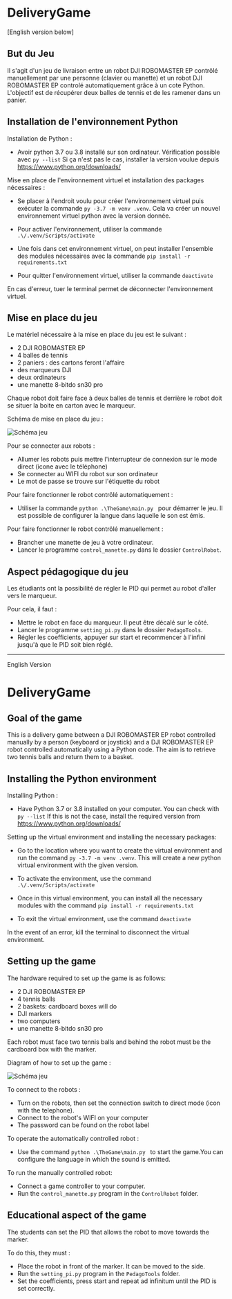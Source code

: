 # DeliveryGame
[English version below]
## But du Jeu

Il s'agit d'un jeu de livraison entre un robot DJI ROBOMASTER EP contrôlé manuellement par une personne (clavier ou manette) et un robot DJI ROBOMASTER EP controlé automatiquement grâce à un cote Python. L'objectif est de récupérer deux balles de tennis et de les ramener dans un panier.

## Installation de l'environnement Python

Installation de Python : 
- Avoir python 3.7 ou 3.8 installé sur son ordinateur. Vérification possible avec
``py --list``
Si ça n'est pas le cas, installer la version voulue depuis https://www.python.org/downloads/

Mise en place de l'environnement virtuel et installation des packages nécessaires : 

- Se placer à l'endroit voulu pour créer l'environnement virtuel puis exécuter la commande
``py -3.7 -m venv .venv``. Cela va créer un nouvel environnement virtuel python avec la version donnée.

- Pour activer l'environnement, utiliser la commande 
``.\/.venv/Scripts/activate``

- Une fois dans cet environnement virtuel, on peut installer l'ensemble des modules nécessaires avec la commande
``pip install -r requirements.txt``

- Pour quitter l'environnement virtuel, utiliser la commande 
``deactivate``

En cas d'erreur, tuer le terminal permet de déconnecter l'environnement virtuel.

## Mise en place du jeu

Le matériel nécessaire à la mise en place du jeu est le suivant :

- 2 DJI ROBOMASTER EP
- 4 balles de tennis
- 2 paniers : des cartons feront l'affaire
- des marqueurs DJI
- deux ordinateurs
- une manette 8-bitdo sn30 pro

Chaque robot doit faire face à deux balles de tennis et derrière le robot doit se situer la boite en carton avec le marqueur. 

Schéma de mise en place du jeu :   

![Schéma jeu](https://github.com/comoxx/DeliveryGame/assets/93337725/c95afe61-1f57-4ff4-9317-bffa23e5b58d)


Pour se connecter aux robots : 

- Allumer les robots puis mettre l'interrupteur de connexion sur le mode direct (icone avec le téléphone)
- Se connecter au WIFI du robot sur son ordinateur
- Le mot de passe se trouve sur l'étiquette du robot

Pour faire fonctionner le robot contrôlé automatiquement :

- Utiliser la commande `python .\TheGame\main.py ` pour démarrer le jeu.
Il est possible de configurer la langue dans laquelle le son est émis.

Pour faire fonctionner le robot contrôlé manuellement :

- Brancher une manette de jeu à votre ordinateur.
- Lancer le programme `control_manette.py` dans le dossier `ControlRobot`.


## Aspect pédagogique du jeu

Les étudiants ont la possibilité de régler le PID qui permet au robot d'aller vers le marqueur. 

Pour cela, il faut :

- Mettre le robot en face du marqueur. Il peut être décalé sur le côté.
- Lancer le programme `setting_pi.py` dans le dossier `PedagoTools`.
- Régler les coefficients, appuyer sur start et recommencer à l'infini jusqu'à que le PID soit bien réglé.

---------------------------------------------------------------------------------------------------------------------------------------
English Version
# DeliveryGame

## Goal of the game

This is a delivery game between a DJI ROBOMASTER EP robot controlled manually by a person (keyboard or joystick) and a DJI ROBOMASTER EP robot controlled automatically using a Python code. The aim is to retrieve two tennis balls and return them to a basket.

## Installing the Python environment

Installing Python : 
- Have Python 3.7 or 3.8 installed on your computer. You can check with
``py --list``
If this is not the case, install the required version from https://www.python.org/downloads/

Setting up the virtual environment and installing the necessary packages: 

- Go to the location where you want to create the virtual environment and run the command
``py -3.7 -m venv .venv``. This will create a new python virtual environment with the given version.

- To activate the environment, use the command 
``.\/.venv/Scripts/activate``

- Once in this virtual environment, you can install all the necessary modules with the command
``pip install -r requirements.txt``

- To exit the virtual environment, use the command 
``deactivate``

In the event of an error, kill the terminal to disconnect the virtual environment.

## Setting up the game

The hardware required to set up the game is as follows:

- 2 DJI ROBOMASTER EP
- 4 tennis balls
- 2 baskets: cardboard boxes will do
- DJI markers
- two computers
- une manette 8-bitdo sn30 pro

Each robot must face two tennis balls and behind the robot must be the cardboard box with the marker. 

Diagram of how to set up the game :   

![Schéma jeu](https://github.com/comoxx/DeliveryGame/assets/93337725/c95afe61-1f57-4ff4-9317-bffa23e5b58d)


To connect to the robots : 

- Turn on the robots, then set the connection switch to direct mode (icon with the telephone).
- Connect to the robot's WIFI on your computer
- The password can be found on the robot label

To operate the automatically controlled robot :

- Use the command `python .\TheGame\main.py ` to start the game.You can configure the language in which the sound is emitted.

To run the manually controlled robot:
- Connect a game controller to your computer.
- Run the `control_manette.py` program in the `ControlRobot` folder.


## Educational aspect of the game

The students can set the PID that allows the robot to move towards the marker. 

To do this, they must :

- Place the robot in front of the marker. It can be moved to the side.
- Run the `setting_pi.py` program in the `PedagoTools` folder.
- Set the coefficients, press start and repeat ad infinitum until the PID is set correctly.

